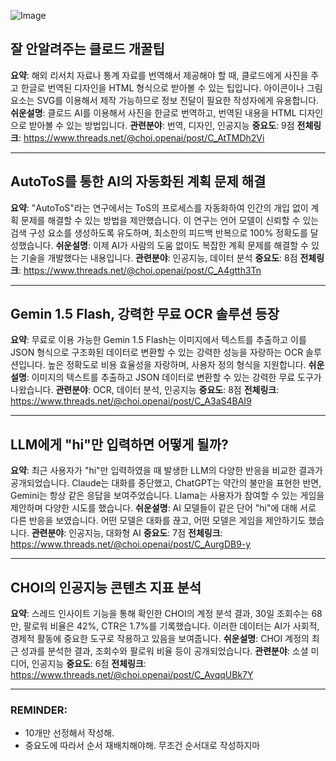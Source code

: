 ![Image](https://scontent-iad3-1.cdninstagram.com/v/t51.71878-15/456723657_917192497104697_2341901604040115319_n.jpg?_nc_cat=110&ccb=1-7&_nc_sid=18de74&_nc_ohc=c1oLI_rOMIgQ7kNvgFZh2PU&_nc_ht=scontent-iad3-1.cdninstagram.com&edm=ACx9VUEEAAAA&oh=00_AYAxT2TtpSqeSG81T2V5RE4AX12MLWKzoNk8sWfZPjLm7w&oe=66CEDC3E)

## 잘 안알려주는 클로드 개꿀팁
**요약**:
해외 리서치 자료나 통계 자료를 번역해서 제공해야 할 때, 클로드에게 사진을 주고 한글로 번역된 디자인을 HTML 형식으로 받아볼 수 있는 팁입니다. 아이콘이나 그림 요소는 SVG를 이용해서 제작 가능하므로 정보 전달이 필요한 작성자에게 유용합니다.
**쉬운설명**:
클로드 AI를 이용해서 사진을 한글로 번역하고, 번역된 내용을 HTML 디자인으로 받아볼 수 있는 방법입니다.
**관련분야**: 번역, 디자인, 인공지능
**중요도**: 9점
**전체링크**:  https://www.threads.net/@choi.openai/post/C_AtTMDh2Vi

---

## AutoToS를 통한 AI의 자동화된 계획 문제 해결
**요약**:
"AutoToS"라는 연구에서는 ToS의 프로세스를 자동화하여 인간의 개입 없이 계획 문제를 해결할 수 있는 방법을 제안했습니다. 이 연구는 언어 모델이 신뢰할 수 있는 검색 구성 요소를 생성하도록 유도하며, 최소한의 피드백 반복으로 100% 정확도를 달성했습니다.
**쉬운설명**:
이제 AI가 사람의 도움 없이도 복잡한 계획 문제를 해결할 수 있는 기술을 개발했다는 내용입니다.
**관련분야**: 인공지능, 데이터 분석
**중요도**: 8점
**전체링크**:  https://www.threads.net/@choi.openai/post/C_A4gtth3Tn

---

## Gemin 1.5 Flash, 강력한 무료 OCR 솔루션 등장
**요약**:
무료로 이용 가능한 Gemin 1.5 Flash는 이미지에서 텍스트를 추출하고 이를 JSON 형식으로 구조화된 데이터로 변환할 수 있는 강력한 성능을 자랑하는 OCR 솔루션입니다. 높은 정확도로 비용 효율성을 자랑하며, 사용자 정의 형식을 지원합니다.
**쉬운설명**:
이미지의 텍스트를 추출하고 JSON 데이터로 변환할 수 있는 강력한 무료 도구가 나왔습니다.
**관련분야**: OCR, 데이터 분석, 인공지능
**중요도**: 8점
**전체링크**:  https://www.threads.net/@choi.openai/post/C_A3aS4BAI9

---

## LLM에게 "hi"만 입력하면 어떻게 될까?
**요약**:
최근 사용자가 "hi"만 입력하였을 때 발생한 LLM의 다양한 반응을 비교한 결과가 공개되었습니다. Claude는 대화를 중단했고, ChatGPT는 약간의 불만을 표현한 반면, Gemini는 항상 같은 응답을 보여주었습니다. Llama는 사용자가 참여할 수 있는 게임을 제안하며 다양한 시도를 했습니다.
**쉬운설명**:
AI 모델들이 같은 단어 "hi"에 대해 서로 다른 반응을 보였습니다. 어떤 모델은 대화를 끊고, 어떤 모델은 게임을 제안하기도 했습니다.
**관련분야**: 인공지능, 대화형 AI
**중요도**: 7점
**전체링크**:  https://www.threads.net/@choi.openai/post/C_AurgDB9-y

---

## CHOI의 인공지능 콘텐츠 지표 분석
**요약**:
스레드 인사이트 기능을 통해 확인한 CHOI의 계정 분석 결과, 30일 조회수는 68만, 팔로워 비율은 42%, CTR은 1.7%를 기록했습니다. 이러한 데이터는 AI가 사회적, 경제적 활동에 중요한 도구로 작용하고 있음을 보여줍니다.
**쉬운설명**:
CHOI 계정의 최근 성과를 분석한 결과, 조회수와 팔로워 비율 등이 공개되었습니다.
**관련분야**: 소셜 미디어, 인공지능
**중요도**: 6점
**전체링크**:  https://www.threads.net/@choi.openai/post/C_AvqqUBk7Y

---

### REMINDER:
- 10개만 선정해서 작성해.
- 중요도에 따라서 순서 재배치해야해. 무조건 순서대로 작성하지마